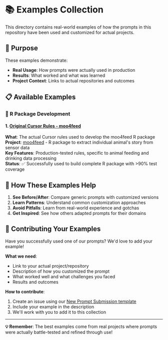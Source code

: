 # 📚 Examples Collection

This directory contains real-world examples of how the prompts in this repository have been used and customized for actual projects.

## 🎯 Purpose

These examples demonstrate:
- **Real Usage**: How prompts were actually used in production
- **Results**: What worked and what was learned
- **Project Context**: Links to actual repositories and outcomes

## 📋 Available Examples

### 🔬 R Package Development

#### 1. [Original Cursor Rules - moo4feed](cursor-rules-moo4feed-original.md)
**What**: The actual Cursor rules used to develop the moo4feed R package  
**Project**: [moo4feed](https://github.com/skysheng7/moo4feed) - R package to extract individual animal's story from sensor data  
**Key Features**: Production-tested rules, specific to animal feeding and drinking data processing  
**Status**: ✅ Successfully used to build complete R package with >90% test coverage

## 🔄 How These Examples Help

1. **See Before/After**: Compare generic prompts with customized versions
2. **Learn Patterns**: Understand common customization approaches
3. **Avoid Pitfalls**: Learn from real-world experience and gotchas
4. **Get Inspired**: See how others adapted prompts for their domains

## 🤝 Contributing Your Examples

Have you successfully used one of our prompts? We'd love to add your example!

**What we need**:
- Link to your actual project/repository
- Description of how you customized the prompt
- What worked well and what challenges you faced
- Results and outcomes

**How to contribute**:
1. Create an issue using our [New Prompt Submission template](../.github/ISSUE_TEMPLATE/new-prompt.md)
2. Include your example in the description
3. We'll work with you to add it to this collection

---

**💡 Remember**: The best examples come from real projects where prompts were actually battle-tested and refined through use!
